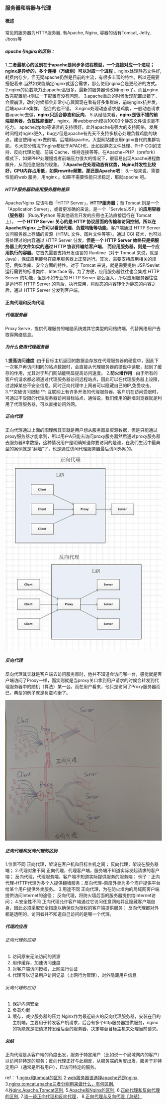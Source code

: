 ### 服务器和容器与代理

#### 概述
常见的服务器为HTTP服务器, 有Apache, Nginx, 容器的话有Tomcat, Jetty, Jboss等

##### apache与nginx的区别：
1.**二者最核心的区别在于apache是同步多进程模型，一个连接对应一个进程；nginx是异步的，多个连接（万级别）可以对应一个进程** 。nginx处理静态文件好,耗费内存少，但无疑apache仍然是目前的主流，有很多丰富的特性。所以还需要搭配着来.当然如果能确定nginx就适合需求，那么使用nginx会是更经济的方式。
2.nginx的负载能力比apache高很多。最新的服务器也改用nginx了。而且nginx改完配置能-t测试一下配置有没有问题。
3.apache重启的时候发现配置出错了，会很崩溃，改的时候都会非常小心翼翼现在看有好多集群站，前端nginx抗并发，后端apache集群， 配合的也不错。
3.nginx处理动态请求是鸡肋，一般动态请求要apache去做，**nginx只适合静态和反向**。
5.从经验来看，**nginx是很不错的前端服务器，负载性能很好**，nginx，用webbench模拟10000个静态文件请求毫不吃力。 apache对php等语言的支持很好，此外apache有强大的支持网络，发展时间相对nginx更久，bug少但是apache有先天不支持多核心处理负载鸡肋的缺点，建议使用nginx做前端，后端用apache。大型网站建议用nginx自代的集群功能。
6.大部分情况下nginx都优于APACHE，比如说静态文件处理、PHP-CGI的支持、反向代理功能、前端 Cache、维持连接等等。在Apache+PHP（prefork）模式下，如果PHP处理慢或者前端压力很大的情况下，很容易出现Apache进程数飙升，从而拒绝服务的现象。
7.**Apache在处理动态有优势，Nginx并发性比较好，CPU内存占用低，如果rewrite频繁，那还是Apache吧**！
8.一般来说，需要性能的web 服务，用nginx 。如果不需要性能只求稳定，那就apache 吧。



##### HTTP服务器和应用服务器的差异
Apache/Nginx 应该叫做「HTTP Server」，**HTTP服务器**；而 Tomcat 则是一个「Application Server」，或者更准确的来说，是一个「Servlet/JSP」的**应用容器（服务器）**（Ruby/Python 等其他语言开发的应用也无法直接运行在 Tomcat 上）。
**一个 HTTP Server 关心的是 HTTP 协议层面的传输和访问控制，所以在 Apache/Nginx 上你可以看到代理、负载均衡等功能**。客户端通过 HTTP Server 访问服务器上存储的资源（HTML 文件、图片文件等等）。通过 CGI 技术，也可以将处理过的内容通过 HTTP Server 分发，**但是一个 HTTP Server 始终只是把服务器上的文件如实的通过 HTTP 协议传输给客户端**。
**而应用服务器，则是一个应用执行的容器**。它首先需要支持开发语言的 Runtime（对于 Tomcat 来说，就是 Java），保证应用能够在应用服务器上正常运行。其次，需要支持应用相关的规范，例如类库、安全方面的特性。对于 Tomcat 来说，就是需要提供 JSP/Sevlet 运行需要的标准类库、Interface 等。为了方便，应用服务器往往也会集成 HTTP Server 的功能，但是不如专业的 HTTP Server 那么强大，所以应用服务器往往是运行在 HTTP Server 的背后，执行应用，将动态的内容转化为静态的内容之后，通过 HTTP Server 分发到客户端。



#### 正向代理和反向代理
##### 代理服务器
Proxy Serve，提供代理服务的电脑系统或其它类型的网络终端，代替网络用户去取得网络信息。



##### 为什么使用代理服务器
1.**提高访问速度** :由于目标主机返回的数据会存放在代理服务器的硬盘中，因此下一次客户再访问相同的站点数据时，会直接从代理服务器的硬盘中读取，起到了缓存的作用，尤其对于热门网站能明显提高访问速度。
2.**防火墙作用** : 由于所有的客户机请求都必须通过代理服务器访问远程站点，因此可以在代理服务器上设限，过滤掉某些不安全信息。同时正向代理中上网者可以隐藏自己的IP,免受攻击。
3.**突破访问限制 **: 互联网上有许多开发的代理服务器，客户机在访问受限时，可通过不受限的代理服务器访问目标站点，通俗说，我们使用的翻墙浏览器就是利用了代理服务器，可以直接访问外网。



##### 正向代理
正向代理通过上面的图理解其实就是用户想从服务器拿资源数据，但是只能通过proxy服务器才能拿到，所以用户A只能去访问proxy服务器然后通过proxy服务器去服务器B拿数据，这种情况用户是明确知道你要访问的是谁，在我们生活中最典型的案例就是“翻墙“了，也是通过访问代理服务器最后访问外网的。
![zhengxiandaili](../images/zhengxiandaili.jpg)
##### 反向代理
反向代理其实就是客户端去访问服务器时，他并不知道会访问哪一台，感觉就是客户端访问了Proxy一样，而实则就是当proxy关口拿到用户请求的时候会转发到代理服务器中的随机（算法）某一台。而在用户看来，他只是访问了Proxy服务器而已，典型的例子就是负载均衡了。


![zhengxiandaili2](../images/zhengxiandaili2.png)

##### 正向代理和反向代理的区别
1.位置不同 
正向代理，架设在客户机和目标主机之间； 
反向代理，架设在服务器端；
2.代理对象不同 
正向代理，代理客户端，服务端不知道实际发起请求的客户端； 
反向代理，代理服务端，客户端不知道实际提供服务的服务端； 
例子：正向代理–HTTP代理为多个人提供翻墙服务；反向代理–百度外卖为多个商户提供平台给某个用户提供外卖服务。
3.用途不同 
正向代理，为在防火墙内的局域网客户端提供访问Internet的途径； 
反向代理，将防火墙后面的服务器提供给Internet访问；
4.安全性不同 
正向代理允许客户端通过它访问任意网站并且隐藏客户端自身，因此必须采取安全措施以确保仅为授权的客户端提供服务； 
反向代理都对外都是透明的，访问者并不知道自己访问的是哪一个代理。

##### 代理的应用
###### 正向代理的应用
1. 访问原来无法访问的资源 
2. 用作缓存，加速访问速度 
3. 对客户端访问授权，上网进行认证 
4. 代理可以记录用户访问记录（上网行为管理），对外隐藏用户信息

###### 反向代理的应用
1. 保护内网安全 
2. 负载均衡 
3. 缓存，减少服务器的压力 
Nginx作为最近较火的反向代理服务器，安装在目的主机端，主要用于转发客户机请求，后台有多个http服务器提供服务，nginx的功能就是把请求转发给后台的服务器，决定哪台目标主机来处理当前请求。

##### 总结
正向代理是从客户端的角度出发，服务于特定用户（比如说一个局域网内的客户）以访问非特定的服务；反向代理正好与此相反，从服务端的角度出发，服务于非特定用户（通常是所有用户），已访问特定的服务。 

ref：
1.[nginx和tomcat的区别](http://www.cnblogs.com/flypie/p/5153702.html)   2.[web服务器该选择apache还是nginx](https://blog.csdn.net/sinat_34222970/article/details/54585684),   3.[nginx,tomcat,apache三者分别用来做什么，有何区别](https://www.cnblogs.com/mpp0905/p/9502856.html),   4.[Nginx,Apache,Tomcat区别](https://www.cnblogs.com/suixin84/p/6491579.html),   5.[Apache和Nginx的区别](https://www.cnblogs.com/changning0822/p/7844004.html),   6.[正向代理和反向代理的区别](http://baijiahao.baidu.com/s?id=1600687025749463237&wfr=spider&for=pc),   7.[谈一谈正向代理和反向代理](https://blog.csdn.net/zt15732625878/article/details/78941268)，   8.[正向代理与反向代理【总结】](https://www.cnblogs.com/Anker/p/6056540.html)